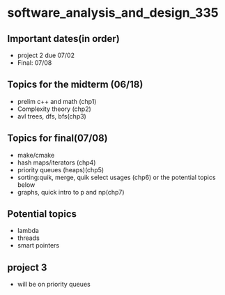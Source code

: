 # software_analysis_and_design_335

## Important dates(in order)
* project 2 due 07/02
* Final: 07/08


## Topics for the midterm (06/18)
* prelim c++ and math (chp1)
* Complexity theory (chp2)
* avl trees, dfs, bfs(chp3)


## Topics for final(07/08)
* make/cmake
* hash maps/iterators (chp4)
* priority queues (heaps)(chp5)
* sorting:quik, merge, quik select usages (chp6) or the potential topics below
* graphs, quick intro to p and np(chp7)


## Potential topics
* lambda
* threads
* smart pointers
 

## project 3
* will be on priority queues
